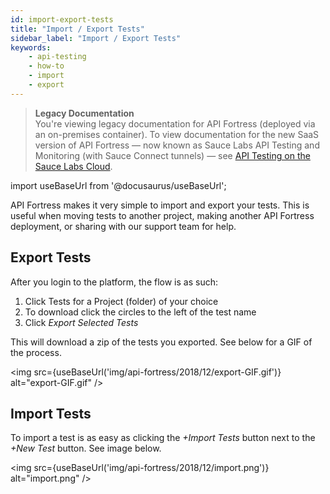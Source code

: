 ```yaml
---
id: import-export-tests
title: "Import / Export Tests"
sidebar_label: "Import / Export Tests"
keywords:
    - api-testing
    - how-to
    - import
    - export
---
```


<head>
  <meta name="robots" content="noindex" />
</head>

>**Legacy Documentation**<br/>You're viewing legacy documentation for API Fortress (deployed via an on-premises container). To view documentation for the new SaaS version of API Fortress &#8212; now known as Sauce Labs API Testing and Monitoring (with Sauce Connect tunnels) &#8212; see [API Testing on the Sauce Labs Cloud](/api-testing/).

import useBaseUrl from '@docusaurus/useBaseUrl';


API Fortress makes it very simple to import and export your tests. This is useful when moving tests to another project, making another API Fortress deployment, or sharing with our support team for help.

## Export Tests

After you login to the platform, the flow is as such:

1. Click Tests for a Project (folder) of your choice
2. To download click the circles to the left of the test name
3. Click _Export Selected Tests_

This will download a zip of the tests you exported. See below for a GIF of the process.

<img src={useBaseUrl('img/api-fortress/2018/12/export-GIF.gif')} alt="export-GIF.gif" />

## Import Tests

To import a test is as easy as clicking the _+Import Tests_ button next to the _+New Test_ button. See image below.

<img src={useBaseUrl('img/api-fortress/2018/12/import.png')} alt="import.png" />
